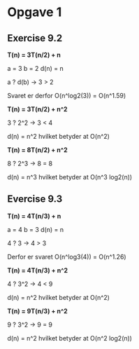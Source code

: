 # Opgave 1

## Exercise 9.2

**T(n) = 3T(n/2) + n**

a = 3
b = 2
d(n) = n

a ? d(b) -> 3 > 2

Svaret er derfor O(n^log2(3)) = O(n^1.59)

**T(n) = 3T(n/2) + n^2**

3 ? 2^2 -> 3 < 4

d(n) = n^2 hvilket betyder at O(n^2)

**T(n) = 8T(n/2) + n^2**

8 ? 2^3 -> 8 = 8

d(n) = n^3 hvilket betyder at O(n^3 log2(n))

## Evercise 9.3

**T(n) = 4T(n/3) + n**

a = 4
b = 3
d(n) = n

4 ? 3 -> 4 > 3

Derfor er svaret O(n^log3(4)) = O(n^1.26)

**T(n) = 4T(n/3) + n^2**

4 ? 3^2 -> 4 < 9

d(n) = n^2 hvilket betyder at O(n^2)

**T(n) = 9T(n/3) + n^2**

9 ? 3^2 -> 9 = 9

d(n) = n^2 hvilket betyder at O(n^2 log2(n))
